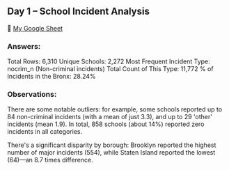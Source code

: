 ## Day 1 – School Incident Analysis

🔗 [My Google Sheet](https://docs.google.com/spreadsheets/d/1KPBldn5Zo3xcFj2swGiDWUWAgY-dnrqnkpt62dhr5QM/edit?usp=sharing)

### Answers:
Total Rows: 6,310
Unique Schools: 2,272
Most Frequent Incident Type: nocrim_n (Non-criminal incidents)
Total Count of This Type: 11,772
% of Incidents in the Bronx: 28.24%

### Observations:
There are some notable outliers: for example, some schools reported up to 84 non-criminal incidents (with a mean of just 3.3), and up to 29 'other' incidents (mean 1.9). In total, 858 schools (about 14%) reported zero incidents in all categories.

There's a significant disparity by borough: Brooklyn reported the highest number of major incidents (554), while Staten Island reported the lowest (64)—an 8.7 times difference.
